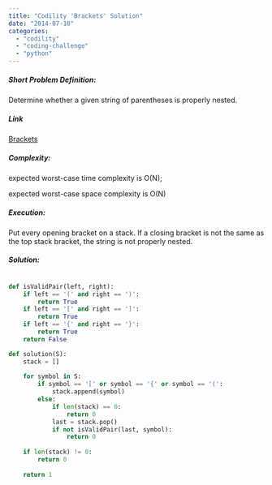 ```yaml
---
title: "Codility 'Brackets' Solution"
date: "2014-07-10"
categories: 
  - "codility"
  - "coding-challenge"
  - "python"
---
```


##### Short Problem Definition:

Determine whether a given string of parentheses is properly nested.

##### Link

[Brackets](https://codility.com/demo/take-sample-test/brackets)

##### Complexity:

expected worst-case time complexity is O(N);

expected worst-case space complexity is O(N)

##### Execution:

Put every opening bracket on a stack. If a closing bracket is not the same as the top stack bracket, the string is not properly nested.

##### Solution:

```python

def isValidPair(left, right):
    if left == '(' and right == ')':
        return True
    if left == '[' and right == ']':
        return True  
    if left == '{' and right == '}':
        return True    
    return False

def solution(S):
    stack = []
    
    for symbol in S:
        if symbol == '[' or symbol == '{' or symbol == '(':
            stack.append(symbol)
        else:
            if len(stack) == 0:
                return 0
            last = stack.pop()
            if not isValidPair(last, symbol):
                return 0
    
    if len(stack) != 0:
        return 0
            
    return 1
```
